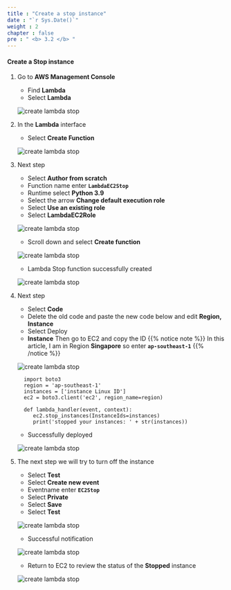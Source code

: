 ```yaml
---
title : "Create a stop instance"
date : "`r Sys.Date()`"
weight : 2
chapter : false
pre : " <b> 3.2 </b> "
---
```


#### Create a Stop instance

1. Go to **AWS Management Console**

   - Find **Lambda**
   - Select **Lambda**

   ![create lambda stop](/aws-fcj-workshop01/images/4-CreateLambda/1LambdaStop/0001.png?width=90pc)

2. In the **Lambda** interface

   - Select **Create Function**
  
   ![create lambda stop](/aws-fcj-workshop01/images/4-CreateLambda/1LambdaStop/0002.png?width=90pc)

3. Next step

   - Select **Author from scratch**
   - Function name enter **```LambdaEC2Stop```**
   - Runtime select **Python 3.9**
   - Select the arrow **Change default execution role**
   - Select **Use an existing role**
   - Select **LambdaEC2Role**

   ![create lambda stop](/aws-fcj-workshop01/images/4-CreateLambda/1LambdaStop/0003.png?width=90pc)

   - Scroll down and select **Create function**

   ![create lambda stop](/aws-fcj-workshop01/images/4-CreateLambda/1LambdaStop/0004.png?width=90pc)

   - Lambda Stop function successfully created

   ![create lambda stop](/aws-fcj-workshop01/images/4-CreateLambda/1LambdaStop/0005.png?width=90pc)

4. Next step

   - Select **Code**
   - Delete the old code and paste the new code below and edit **Region, Instance**
   - Select Deploy
   - **Instance** Then go to EC2 and copy the ID
   {{% notice note %}}
   In this article, I am in Region **Singapore** so enter **```ap-southeast-1```**
   {{% /notice %}}

   ![create lambda stop](/aws-fcj-workshop01/images/4-CreateLambda/1LambdaStop/0006.png?width=90pc)

         import boto3
         region = 'ap-southeast-1'
         instances = ['instance Linux ID']
         ec2 = boto3.client('ec2', region_name=region)

         def lambda_handler(event, context):
            ec2.stop_instances(InstanceIds=instances)
            print('stopped your instances: ' + str(instances))
   
   - Successfully deployed

   ![create lambda stop](/aws-fcj-workshop01/images/4-CreateLambda/1LambdaStop/0007.png?width=90pc)

5. The next step we will try to turn off the instance

   - Select **Test**
   - Select **Create new event**
   - Eventname enter **```EC2Stop```**
   - Select **Private**
   - Select **Save**
   - Select **Test**

   ![create lambda stop](/aws-fcj-workshop01/images/4-CreateLambda/1LambdaStop/0008.png?width=90pc)

   - Successful notification

   ![create lambda stop](/aws-fcj-workshop01/images/4-CreateLambda/1LambdaStop/0009.png?width=90pc)

   - Return to EC2 to review the status of the **Stopped** instance

   ![create lambda stop](/aws-fcj-workshop01/images/4-CreateLambda/1LambdaStop/0010.png?width=90pc)
